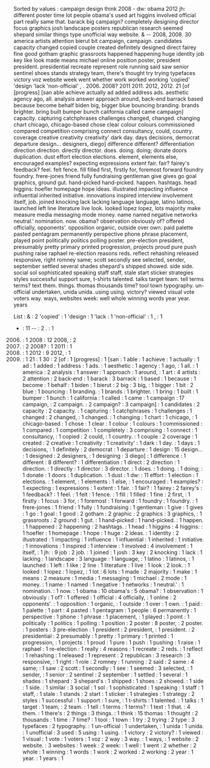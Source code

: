 Sorted by values :
campaign design think 2008 - dw: obama 2012 jh: different poster time lot people obama's used art higgins involved official part really same that. barack big campaign? completely designing director focus graphics josh landscape posters republican research seemed shepard similar things type unofficial way website. & -- 2008, 2008. 30 america artists attention bierut bit campaign, campaign. candidates capacity changed copied couple created definitely designed direct fairey fine good gotham graphic grassroots happened happening huge identity job key like look made means michael online position poster, president president. presidential recreate represent role running said saw senior sentinel shoes stands strategy team, there's thought try trying typefaces victory voz website week went whether work worked working 'copied' 'design 'lack 'non-official' , . 2006. 2008? 2011 2011. 2012, 2012. 21 [of [progress] [san able achieve actually ad added address ads. aesthetic agency ago, all. analysis answer approach around, back-end barrack based because become behalf biden big, bigger blue bouncing branding. brands brighter. bring built bumper bunch california called came campaign] capacity. capturing catchphrases challenges changed, changed. changing chart chicago, chicago-based chose clear colour colours commissioned compared competition comprising connect consultancy, could, country. coverage creative creativity creativity' dark day. days decisions, democrat departure design... designers, diego] difference different? differentiation direction direction. directly director. does. doing. doing; donate doors duplication. dust effort election elections. element, elements else, encouraged examples? expecting expressions extent fair. fair? fairey's feedback? feel. felt fence. fill filled first, firstly for, foremost forward foundry foundry. frere-jones friend fully fundraising gentleman give gives go goal graphics, ground gut. hand-picked hand-picked. happen. hashtags. head higgins: hoefler homepage hope ideas. illustrated impacting influence influential inherited initiative. innovations inspired interview involvement itself, job. joined knocking lack lacking language language, latino latinos, launched left line literature live look. looked lopez lopez, lots majority make measure media messaging mode money. name named negative networks neutral.' nomination. now. obama? observation obviously of? offered officially, opponents'. opposition organic, outside over own. paid palette pasted pentagram permanently perspective phone phrase placement, played point politically politics polling poster. pre-election president, presumably pretty primary printed progression, projects proud pure push pushing raise raphael re-election reasons reds. reflect rehashing released responsive, right romney same; scott secondly see selected, sender, september settled several shades shepard's shipped showed. side side. social sol sophisticated speaking staff staff, stale start sticker strategies styles successful support sure, t-shirts talented. talks target team. tell terms terms? text them. things. thomas thousands time? tool town typography. un-official undertaken, unida unida. using using. victory? viewed visual vote voters way. ways, websites week: well whole winning words year year. years 

List :
& : 2
'copied' : 1
'design : 1
'lack : 1
'non-official' : 1
, : 1
- : 11
-- : 2
. : 1
2006. : 1
2008 : 12
2008, : 2
2008. : 2
2008? : 1
2011 : 1
2011. : 1
2012 : 9
2012, : 1
2012. : 1
21 : 1
30 : 2
[of : 1
[progress] : 1
[san : 1
able : 1
achieve : 1
actually : 1
ad : 1
added : 1
address : 1
ads. : 1
aesthetic : 1
agency : 1
ago, : 1
all. : 1
america : 2
analysis : 1
answer : 1
approach : 1
around, : 1
art : 4
artists : 2
attention : 2
back-end : 1
barack : 3
barrack : 1
based : 1
because : 1
become : 1
behalf : 1
biden : 1
bierut : 2
big : 3
big, : 1
bigger : 1
bit : 2
blue : 1
bouncing : 1
branding. : 1
brands : 1
brighter. : 1
bring : 1
built : 1
bumper : 1
bunch : 1
california : 1
called : 1
came : 1
campaign : 17
campaign, : 2
campaign. : 2
campaign? : 3
campaign] : 1
candidates : 2
capacity : 2
capacity. : 1
capturing : 1
catchphrases : 1
challenges : 1
changed : 2
changed, : 1
changed. : 1
changing : 1
chart : 1
chicago, : 1
chicago-based : 1
chose : 1
clear : 1
colour : 1
colours : 1
commissioned : 1
compared : 1
competition : 1
completely : 3
comprising : 1
connect : 1
consultancy, : 1
copied : 2
could, : 1
country. : 1
couple : 2
coverage : 1
created : 2
creative : 1
creativity : 1
creativity' : 1
dark : 1
day. : 1
days : 1
decisions, : 1
definitely : 2
democrat : 1
departure : 1
design : 15
design... : 1
designed : 2
designers, : 1
designing : 3
diego] : 1
difference : 1
different : 8
different? : 1
differentiation : 1
direct : 2
direction : 1
direction. : 1
directly : 1
director : 3
director. : 1
does. : 1
doing. : 1
doing; : 1
donate : 1
doors : 1
duplication. : 1
dust : 1
dw: : 11
effort : 1
election : 1
elections. : 1
element, : 1
elements : 1
else, : 1
encouraged : 1
examples? : 1
expecting : 1
expressions : 1
extent : 1
fair. : 1
fair? : 1
fairey : 2
fairey's : 1
feedback? : 1
feel. : 1
felt : 1
fence. : 1
fill : 1
filled : 1
fine : 2
first, : 1
firstly : 1
focus : 3
for, : 1
foremost : 1
forward : 1
foundry : 1
foundry. : 1
frere-jones : 1
friend : 1
fully : 1
fundraising : 1
gentleman : 1
give : 1
gives : 1
go : 1
goal : 1
good : 2
gotham : 2
graphic : 2
graphics : 3
graphics, : 1
grassroots : 2
ground : 1
gut. : 1
hand-picked : 1
hand-picked. : 1
happen. : 1
happened : 2
happening : 2
hashtags. : 1
head : 1
higgins : 4
higgins: : 1
hoefler : 1
homepage : 1
hope : 1
huge : 2
ideas. : 1
identity : 2
illustrated : 1
impacting : 1
influence : 1
influential : 1
inherited : 1
initiative. : 1
innovations : 1
inspired : 1
interview : 1
involved : 4
involvement : 1
itself, : 1
jh: : 9
job : 2
job. : 1
joined : 1
josh : 3
key : 2
knocking : 1
lack : 1
lacking : 1
landscape : 3
language : 1
language, : 1
latino : 1
latinos, : 1
launched : 1
left : 1
like : 2
line : 1
literature : 1
live : 1
look : 2
look. : 1
looked : 1
lopez : 1
lopez, : 1
lot : 6
lots : 1
made : 2
majority : 1
make : 1
means : 2
measure : 1
media : 1
messaging : 1
michael : 2
mode : 1
money. : 1
name : 1
named : 1
negative : 1
networks : 1
neutral.' : 1
nomination. : 1
now. : 1
obama : 10
obama's : 5
obama? : 1
observation : 1
obviously : 1
of? : 1
offered : 1
official : 4
officially, : 1
online : 2
opponents'. : 1
opposition : 1
organic, : 1
outside : 1
over : 1
own. : 1
paid : 1
palette : 1
part : 4
pasted : 1
pentagram : 1
people : 6
permanently : 1
perspective : 1
phone : 1
phrase : 1
placement, : 1
played : 1
point : 1
politically : 1
politics : 1
polling : 1
position : 2
poster : 8
poster, : 2
poster. : 1
posters : 3
pre-election : 1
president : 2
president, : 1
president. : 2
presidential : 2
presumably : 1
pretty : 1
primary : 1
printed : 1
progression, : 1
projects : 1
proud : 1
pure : 1
push : 1
pushing : 1
raise : 1
raphael : 1
re-election : 1
really : 4
reasons : 1
recreate : 2
reds. : 1
reflect : 1
rehashing : 1
released : 1
represent : 2
republican : 3
research : 3
responsive, : 1
right : 1
role : 2
romney : 1
running : 2
said : 2
same : 4
same; : 1
saw : 2
scott : 1
secondly : 1
see : 1
seemed : 3
selected, : 1
sender, : 1
senior : 2
sentinel : 2
september : 1
settled : 1
several : 1
shades : 1
shepard : 3
shepard's : 1
shipped : 1
shoes : 2
showed. : 1
side : 1
side. : 1
similar : 3
social : 1
sol : 1
sophisticated : 1
speaking : 1
staff : 1
staff, : 1
stale : 1
stands : 2
start : 1
sticker : 1
strategies : 1
strategy : 2
styles : 1
successful : 1
support : 1
sure, : 1
t-shirts : 1
talented. : 1
talks : 1
target : 1
team, : 2
team. : 1
tell : 1
terms : 1
terms? : 1
text : 1
that. : 4
them. : 1
there's : 2
things : 3
things. : 1
think : 15
thomas : 1
thought : 2
thousands : 1
time : 7
time? : 1
tool : 1
town : 1
try : 2
trying : 2
type : 3
typefaces : 2
typography. : 1
un-official : 1
undertaken, : 1
unida : 1
unida. : 1
unofficial : 3
used : 5
using : 1
using. : 1
victory : 2
victory? : 1
viewed : 1
visual : 1
vote : 1
voters : 1
voz : 2
way : 3
way. : 1
ways, : 1
website : 2
website. : 3
websites : 1
week : 2
week: : 1
well : 1
went : 2
whether : 2
whole : 1
winning : 1
words : 1
work : 2
worked : 2
working : 2
year : 1
year. : 1
years : 1
